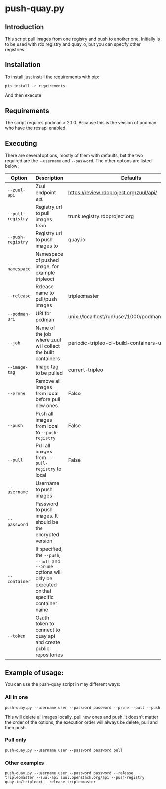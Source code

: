 # push-quay.py

## Introduction

This script pull images from one registry and push to another one. Initially
is to be used with rdo registry and quay.io, but you can specify other 
registries.

## Installation

To install just install the requirements with pip:

```
pip install -r requirements
```

And then execute

## Requirements

The script requires podman > 2.1.0. Because this is the version of podman who
have the restapi enabled.

## Executing

There are several options, mostly of them with defaults, but the two required
are the `--username` and `--password`. The other options are listed below:


| Option            | Description | Defaults |
| --------          | -------- | -------- |
| `--zuul-api`      | Zuul endpoint api.     | https://review.rdoproject.org/zuul/api/ |
| `--pull-registry` | Registry url to pull images from | trunk.registry.rdoproject.org |
| `--push-registry` | Registry url to push images to | quay.io |
| `--namespace`     | Namespace of pushed image, for example tripleoci |
| `--release`       | Release name to pull/push images | tripleomaster |
| `--podman-uri`    | URI for podman | unix://localhost/run/user/1000/podman/podman.sock |
| `--job`           | Name of the job where zuul will collect the built containers | periodic-tripleo-ci-build-containers-ubi-8-push |
| `--image-tag`     | Image tag to be pulled | current-tripleo |
| `--prune`         | Remove all images from local before pull new ones | False |
| `--push`          | Push all images from local to `--push-registry` | False |
| `--pull`          | Pull all images from `--pull-registry` to local | False |
| `--username`      | Username to push images | |
| `--password`      | Password to push images. It should be the encrypted version | |
| `--container`     | If specified, the `--push`, `--pull` and `--prune` options will only be executed on that specific container name | |
| `--token`         | Oauth token to connect to quay api and create public repositories |

## Example of usage:

You can use the push-quay script in may different ways:

### All in one
`push-quay.py --username user --password password --prune --pull --push`

This will delete all images locally, pull new ones and push. It doesn't matter
the order of the options, the execution order will always be delete, pull
and then push.

### Pull only

`push-quay.py --username user --password password pull`

### Other examples

`push-quay.py --username user --password password --release tripleomaster --zuul-api zuul.openstack.org/api --push-registry quay.io/tripleoci --release tripleomaster`
